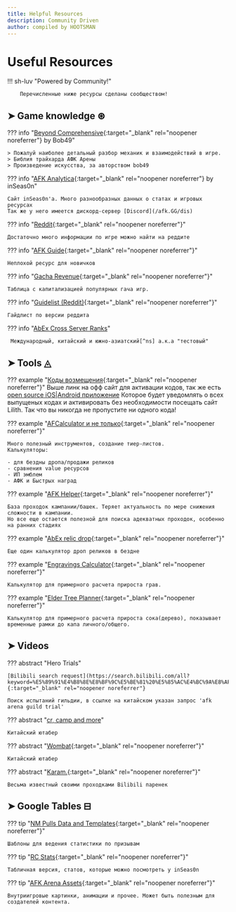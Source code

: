 ```yaml
---
title: Helpful Resources
description: Community Driven
author: compiled by HOOTSMAN
---
```

# Useful Resources

!!! sh-luv "Powered by Community!"

        Перечисленные ниже ресурсы сделаны сообществом!

## ➤ Game knowledge ⊛

??? info "[Beyond Comprehensive](https://docs.google.com/document/d/1anFewmc_96HU6_mfVsfYniNmRPInNZY7RNMKxW3Kjnw/edit#){:target="_blank" rel="noopener noreferrer"} by Bob49"

    > Пожалуй наиболее детальный разбор механик и взаимодействий в игре.  
    > Библия трайхарда АФК Арены   
    > Произведение искусства, за авторством bob49  

??? info "[AFK Analytica](https://www.afkanalytica.com/home){:target="_blank" rel="noopener noreferrer"} by inSeas0n"

    Сайт inSeas0n'a. Много разнообразных данных о статах и игровых ресурсах  
    Так же у него имеется дискорд-сервер [Discord](/afk.GG/dis)

??? info "[Reddit](https://www.reddit.com/r/afkarena){:target="_blank" rel="noopener noreferrer"}"

    Достаточно много информации по игре можно найти на реддите

??? info "[AFK Guide](https://afk.guide/){:target="_blank" rel="noopener noreferrer"}"

    Неплохой ресурс для новичков

??? info "[Gacha Revenue](https://docs.google.com/spreadsheets/d/13plqhSBip9VNHW98IC1fGwPPY7-_qAi-nOQofdBvENA/edit#gid=1333208165){:target="_blank" rel="noopener noreferrer"}"

    Таблица с капитализацией популярных гача игр.

??? info "[Guidelist (Reddit)](https://docs.google.com/spreadsheets/d/e/2PACX-1vT6SZiRrnf2JlvJE4pyHA4DyZVrm9dl0OFm2nNXsQIwwGmfbE6ILbmiY9Fdnb373vLdUYsmTRme4n3K/pubhtml?gid=0&single=true){:target="_blank" rel="noopener noreferrer"}"

    Гайдлист по версии реддита

??? info "[AbEx Cross Server Ranks][1]"

     Международный, китайский и южно-азиатский[^ns] а.к.а "тестовый"

[1]: https://rank-afk-cn.lilith.com/index.html
[^ns]: но это не точно :grin:

## ➤ Tools ◬

??? example "[Коды возмещения](https://cdkey.lilith.com/afk-global){:target="_blank" rel="noopener noreferrer"}"
    Выше линк на офф сайт для активации кодов, так же есть [open source iOS|Android приложение](https://afkredeem.com/)
    Которое будет уведомлять о всех выпущеных кодах и активировать без необходимости посещать сайт Lilith. Так что вы никогда не пропустите ни одного кода!

??? example "[AFCalculator и не только](https://afkalc.com/){:target="_blank" rel="noopener noreferrer"}"

    Много полезный инструментов, создание тиер-листов.
    Калькуляторы:

    - для бездны дропа/продажи реликов
    - сравнения value ресурсов
    - ИП эмблем
    - АФК и Быстрых наград

??? example "[AFK Helper](https://afkhelper.nax.is/){:target="_blank" rel="noopener noreferrer"}"

    База проходок кампании/башек. Теряет актуальность по мере снижения сложности в кампании.
    Но все еще остается полезной для поиска адекватных проходок, особенно на ранних стадиях

??? example "[AbEx relic drop](https://afk-abyssal.netlify.app/){:target="_blank" rel="noopener noreferrer"}"

    Еще один калькулятор дроп реликов в бездне

??? example "[Engravings Calculator](https://akagipanda.github.io/){:target="_blank" rel="noopener noreferrer"}"

    Калькулятор для примерного расчета прироста грав.

??? example "[Elder Tree Planner](https://docs.google.com/spreadsheets/d/1AUbMoJifxG0zCs1SkKTPmLy76qIWyCwHH3gqEu4k7QU/edit#gid=2139514170){:target="_blank" rel="noopener noreferrer"}"

    Калькулятор для примерного расчета прироста сока(дерево), показывает временные рамки до капа личного/общего.

## ➤ Videos

??? abstract "Hero Trials"

    [Bilibili search request](https://search.bilibili.com/all?keyword=%E5%89%91%E4%B8%8E%E8%BF%9C%E5%BE%81%20%E5%85%AC%E4%BC%9A%E8%AF%95%E7%82%BC&from_source=webtop_search&spm_id_from=333.788&search_source=5){:target="_blank" rel="noopener noreferrer"}

    Поиск испытаний гильдии, в ссылке на китайском указан запрос 'afk arena guild trial'

??? abstract "[cr, camp and more](https://www.youtube.com/channel/UCqXC4sY0uLHke70krnOuBmA)"

    Китайский ютабер

??? abstract "[Wombat](https://www.youtube.com/@Wombat907){:target="_blank" rel="noopener noreferrer"}"

    Китайский ютабер

??? abstract "[Karam.](https://space.bilibili.com/5482059?from=search&seid=5629209936129208270){:target="_blank" rel="noopener noreferrer"}"

    Весьма известный своими проходками Bilibili паренек

## ➤ Google Tables ⊟

??? tip "[NM Pulls Data and Templates](https://docs.google.com/spreadsheets/d/1B54LWQrPGhx1Jc7qG1g7ofE_Zs0Y2-Gb83Ka9wsunR8/edit#gid=1494048482){:target="_blank" rel="noopener noreferrer"}"

    Шаблоны для ведения статистики по призывам

??? tip "[RC Stats](https://docs.google.com/spreadsheets/d/1eXx7XoDyn9RoH8NXGAMPuD8U2ii55feieT6r-bIi1MM/edit#gid=1757883554){:target="_blank" rel="noopener noreferrer"}"

    Табличная версия, статов, которые можно посмотреть у inSeas0n

??? tip "[AFK Arena Assets](https://drive.google.com/drive/u/0/folders/1j7Hi-HoKdNjYJIJyq-UEGtIQSgv_tdCo){:target="_blank" rel="noopener noreferrer"}"

    Внутриигровые картинки, анимации и прочее. Может быть полезным для создателей контента.
